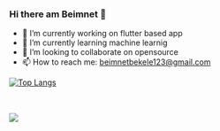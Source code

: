 ### Hi there am Beimnet 👋



- 🔭 I’m currently working on flutter based app
- 🌱 I’m currently learning machine learnig
- 👯 I’m looking to collaborate on opensource
- 📫 How to reach me: beimnetbekele123@gmail.com

[![Top Langs](https://github-readme-stats.vercel.app/api/top-langs/?username=beimnet777&&show_icons=true&title_color=ffffff&icon_color=bb2acf&text_color=daf7dc&bg_color=151515)](https://github.com/anuraghazra/github-readme-stats)
<br>
<br>
## <img src="https://github-readme-stats.vercel.app/api?username=beimnet777&&show_icons=true&title_color=ffffff&icon_color=bb2acf&text_color=daf7dc&bg_color=151515">

